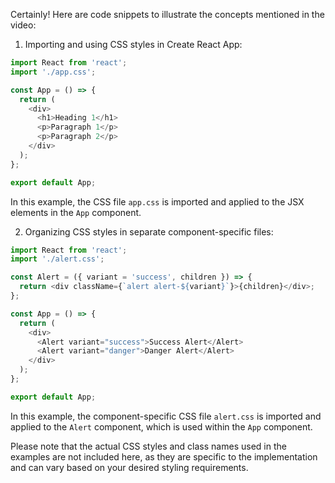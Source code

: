 Certainly! Here are code snippets to illustrate the concepts mentioned in the video:

1. Importing and using CSS styles in Create React App:
```javascript
import React from 'react';
import './app.css';

const App = () => {
  return (
    <div>
      <h1>Heading 1</h1>
      <p>Paragraph 1</p>
      <p>Paragraph 2</p>
    </div>
  );
};

export default App;
```
In this example, the CSS file `app.css` is imported and applied to the JSX elements in the `App` component.

2. Organizing CSS styles in separate component-specific files:
```javascript
import React from 'react';
import './alert.css';

const Alert = ({ variant = 'success', children }) => {
  return <div className={`alert alert-${variant}`}>{children}</div>;
};

const App = () => {
  return (
    <div>
      <Alert variant="success">Success Alert</Alert>
      <Alert variant="danger">Danger Alert</Alert>
    </div>
  );
};

export default App;
```
In this example, the component-specific CSS file `alert.css` is imported and applied to the `Alert` component, which is used within the `App` component.

Please note that the actual CSS styles and class names used in the examples are not included here, as they are specific to the implementation and can vary based on your desired styling requirements.